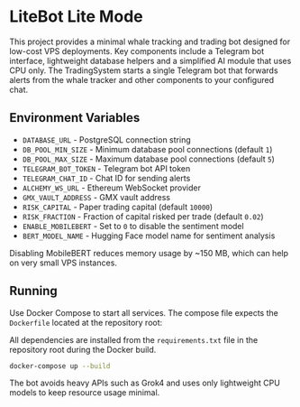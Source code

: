 # LiteBot Lite Mode

This project provides a minimal whale tracking and trading bot designed for
low-cost VPS deployments. Key components include a Telegram bot interface,
lightweight database helpers and a simplified AI module that uses CPU only.
The TradingSystem starts a single Telegram bot that forwards alerts from the
whale tracker and other components to your configured chat.

## Environment Variables

- `DATABASE_URL` - PostgreSQL connection string
- `DB_POOL_MIN_SIZE` - Minimum database pool connections (default `1`)
- `DB_POOL_MAX_SIZE` - Maximum database pool connections (default `5`)
- `TELEGRAM_BOT_TOKEN` - Telegram bot API token
- `TELEGRAM_CHAT_ID` - Chat ID for sending alerts
- `ALCHEMY_WS_URL` - Ethereum WebSocket provider
- `GMX_VAULT_ADDRESS` - GMX vault address
- `RISK_CAPITAL` - Paper trading capital (default `10000`)
- `RISK_FRACTION` - Fraction of capital risked per trade (default `0.02`)
- `ENABLE_MOBILEBERT` - Set to `0` to disable the sentiment model
- `BERT_MODEL_NAME` - Hugging Face model name for sentiment analysis

Disabling MobileBERT reduces memory usage by ~150&nbsp;MB, which can help on very
small VPS instances.

## Running

Use Docker Compose to start all services. The compose file expects the
`Dockerfile` located at the repository root:

All dependencies are installed from the `requirements.txt` file in the
repository root during the Docker build.

```bash
docker-compose up --build
```

The bot avoids heavy APIs such as Grok4 and uses only lightweight CPU models
to keep resource usage minimal.
